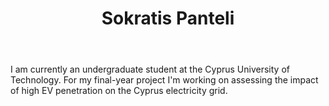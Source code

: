 ﻿---
# Display name
title: Sokratis Panteli

# Username (this should match the folder name and the name on publications)
authors:
- "S. Panteli"

# Is this the primary user of the site?
superuser: false

# Role/position
role: Undergraduate student

# Organizations/Affiliations
organizations:
- name: Cyprus University of Technology
  url: "https://cut.ac.cy"

# Short bio (displayed in user profile at end of posts)
bio: 

# List each interest with a dash
interests:
- Electric vehicle integration

education:
  courses:
  - course: Bachelors in Electrical Engineering (4-year curriculum)
    institution: Cyprus University of Technology
    year: Ongoing


# Social/Academic Networking
# Remove the ones not needed
social:
- icon: envelope
  icon_pack: fas
  link: 'mailto:sn.panteli@edu.cut.ac.cy'  # For a direct email link, use "mailto:test@example.org".


# Enter email to display Gravatar (if Gravatar enabled in Config)
email: ""
  
# Organizational groups that you belong to (for People widget)
#   Set this to `[]` or comment out if you are not using People widget.
user_groups:
- Research Assistants
---

I am currently an undergraduate student at the Cyprus University of Technology. For my final-year project I'm working on assessing the impact of high EV penetration on the Cyprus electricity grid.
